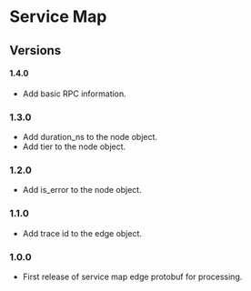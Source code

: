 # Service Map

## Versions

#### 1.4.0

- Add basic RPC information.

### 1.3.0

- Add duration_ns to the node object.
- Add tier to the node object.

### 1.2.0

- Add is_error to the node object.

### 1.1.0

- Add trace id to the edge object.

### 1.0.0

- First release of service map edge protobuf for processing.
